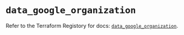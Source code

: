 # `data_google_organization`

Refer to the Terraform Registory for docs: [`data_google_organization`](https://registry.terraform.io/providers/hashicorp/google/4.73.2/docs/data-sources/organization).

